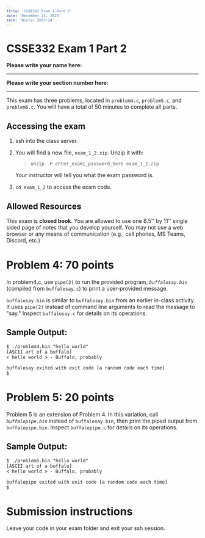 ```yaml
---
title: 'CSSE332 Exam 1 Part 2'
date: 'December 21, 2023'
term: 'Winter 2023-24'
---
```


<style>
@page {
margin: .25in;
}
</style>

<style>
pre[class*='sourceCode']
{font-size: 0.8em;}
</style>

# CSSE332 Exam 1 Part 2

**Please write your name here:** <hr/>

**Please write your section number here:** <hr/>


This exam has three problems, located in `problem4.c`, `problem5.c`, and `problem6.c`.
You will have a total of 50 minutes to complete all parts.

## Accessing the exam

1. ssh into the class server.

2. You will find a new file, `exam_1_2.zip`. Unzip it with:

	 > `unzip -P enter_exam1_password_here exam_1_2.zip`

   Your instructor will tell you what the exam password is.

3. `cd exam_1_2` to access the exam code.

## Allowed Resources

This exam is **closed book**. You are allowed to use one 8.5'' by 11'' single
sided page of notes that you develop yourself. You may not use a web browser or
any means of communication (e.g., cell phones, MS Teams, Discord, etc.)

<div style="page-break-after: always;"></div>

# Problem 4: 70 points

In problem4.c, use `pipe(2)` to run the provided program, *`buffalosay.bin`* (compiled from `buffalosay.c`) to print a user-provided message.

`buffalosay.bin` is similar to `buffalosay.bin` from an earlier in-class activity. It uses `pipe(2)` instead of command line arguments to read the message to "say." Inspect `buffalosay.c` for details on its operations.

## Sample Output:

```
$ ./problem4.bin "hello world"
[ASCII art of a buffalo]
< hello world > - Buffalo, probably

buffalosay exited with exit code [a random code each time]
$
```

<div style="page-break-after: always;"></div>

# Problem 5: 20 points

Problem 5 is an extension of Problem 4. In this variation, call *`buffalopipe.bin`* instead of `buffalosay.bin`, then print the piped output from `buffalopipe.bin`. Inspect `buffalopipe.c` for details on its operations.

## Sample Output:

```
$ ./problem5.bin "hello world"
[ASCII art of a buffalo]
< hello world > - Buffalo, probably

buffalopipe exited with exit code [a random code each time]
$
```

<div style="page-break-after: always;"></div>

<!--
# Problem 6: 10 points

Problem 6 is an extension of Problem 5. In this variation, pipe the output of `buffalopipe.bin` to a new program, `nobuffalopipe.bin`, which strips the buffalo ASCII art from the output. Print the final output from `nobuffalopipe.bin.`

## Sample Output:

```
$ ./problem6.bin "hello world"
nobuffalopipe sent this message in the pipe:
< hello world > - Buffalo, probably

buffalopipe exited with exit code [a random code each time]
nobuffalopipe exited with exit code [a random code each time]

$
```
-->

# Submission instructions

Leave your code in your exam folder and exit your ssh session.

